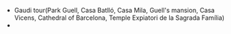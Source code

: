 - Gaudi tour(Park Guell, Casa Batlló, Casa Mila, Guell's mansion, Casa Vicens, Cathedral of Barcelona, Temple Expiatori de la Sagrada Família)
- 
